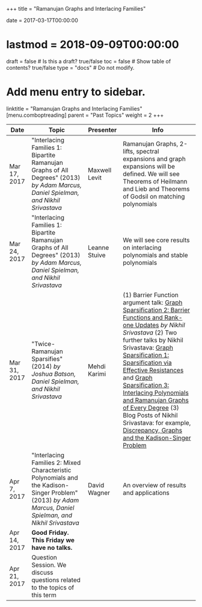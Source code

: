 +++
title = "Ramanujan Graphs and Interlacing Families"

date = 2017-03-17T00:00:00
# lastmod = 2018-09-09T00:00:00

draft = false  # Is this a draft? true/false
toc = false  # Show table of contents? true/false
type = "docs"  # Do not modify.

# Add menu entry to sidebar.
linktitle = "Ramanujan Graphs and Interlacing Families"
[menu.comboptreading]
  parent = "Past Topics"
  weight = 2
+++

| Date         | Topic                                                                                                                                                    | Presenter     | Info                                                                                                                                                                                                                                                                                                                                                                                                                                                                                                                                                                                                                             |
|--------------|----------------------------------------------------------------------------------------------------------------------------------------------------------|---------------|----------------------------------------------------------------------------------------------------------------------------------------------------------------------------------------------------------------------------------------------------------------------------------------------------------------------------------------------------------------------------------------------------------------------------------------------------------------------------------------------------------------------------------------------------------------------------------------------------------------------------------|
| Mar 17, 2017 | "Interlacing Families 1: Bipartite Ramanujan Graphs of All Degrees" (2013) _by Adam Marcus, Daniel Spielman, and Nikhil Srivastava_                      | Maxwell Levit | Ramanujan Graphs, 2-lifts, spectral expansions and graph expansions will be defined. We will see Theorems of Heilmann and Lieb and Theorems of Godsil on matching polynomials                                                                                                                                                                                                                                                                                                                                                                                                                                                    |
| Mar 24, 2017 | "Interlacing Families 1: Bipartite Ramanujan Graphs of All Degrees" (2013) _by Adam Marcus, Daniel Spielman, and Nikhil Srivastava_                      | Leanne Stuive | We will see core results on interlacing polynomials and stable polynomials                                                                                                                                                                                                                                                                                                                                                                                                                                                                                                                                                       |
| Mar 31, 2017 | "Twice-Ramanujan Sparsifies" (2014) _by Joshua Batson, Daniel Spielman, and Nikhil Srivastava_                                                           | Mehdi Karimi  | (1) Barrier Function argument talk: [Graph Sparsification 2: Barrier Functions and Rank-one Updates](https://youtu.be/r0SGCR7z94s) _by Nikhil Srivastava_ (2) Two further talks by Nikhil Srivastava: [Graph Sparsification 1: Sparsification via Effective Resistances](https://youtu.be/qXRs8-LouSQ) and [Graph Sparsification 3: Interlacing Polynomials and Ramanujan Graphs of Every Degree](https://youtu.be/YJgCXFj6A0s) (3) Blog Posts of Nikhil Srivastava: for example, [Discrepancy, Graphs and the Kadison-Singer Problem](https://windowsontheory.org/2013/07/11/discrepancy-graphs-and-the-kadison-singer-conjecture-2/) |
| Apr 7, 2017  | "Interlacing Families 2: Mixed Characteristic Polynomials and the Kadison-Singer Problem" (2013) _by Adam Marcus, Daniel Spielman, and Nikhil Srivastava_ | David Wagner  | An overview of results and applications                                                                                                                                                                                                                                                                                                                                                                                                                                                                                                                                                                                          |
| Apr 14, 2017 | **Good Friday. This Friday we have no talks.**                                                                                                           |               |                                                                                                                                                                                                                                                                                                                                                                                                                                                                                                                                                                                                                                  |
| Apr 21, 2017 | Question Session. We discuss questions related to the topics of this term                                                                                |               |                                                                                                                                                                                                                                                                                                                                                                                                                                                                                                                                                                                                                                  |
